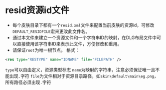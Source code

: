 # resid资源id文件
- 每个皮肤目录下都有一个`resid.xml`文件来配置当前皮肤的资源id，可修改`DEFAULT_RESIDFILE`宏来更改此文件名。
- 通过本文件来建立一个资源文件和一个字符串ID的映射，在DLG布局文件中可以直接使用该字符串ID来表示此文件，方便修改和重用。
- 请保证`root`为唯一根节点。
格式：
```xml
<res type="RESTYPE" name="IDNAME" file="FILEPATH" />
```
`type`可以自由定义，资源类型标志
`name`为映射的字符串，注意必须保证唯一且不能出现`.`字符
`file`为文件相对于资源目录路径，如`skin\default\main\eg.png`，所有路径必须出现`.`字符
